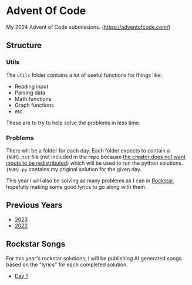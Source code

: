 # Advent Of Code

My 2024 Advent of Code submissions.
(https://adventofcode.com/)

## Structure
### Utils
The `utils` folder contains a lot of useful functions for things like:
- Reading input
- Parsing data
- Math functions
- Graph functions
- etc.

These are to try to help solve the problems in less time.

### Problems
There will be a folder for each day. Each folder expects to contain a `{NUM}.txt` file (not included in the repo because [the creator does not want inputs to be redistributed](https://adventofcode.com/2024/about)) which will be used to run the python solutions. `{NUM}.py` contains my original solution for the given day.

This year I will also be solving as many problems as I can in [Rockstar](https://github.com/RockstarLang/rockstar), hopefully making some good lyrics to go along with them.

## Previous Years
- [2023](https://github.com/duckyluuk/AoC-2023)
- [2022](https://github.com/duckyluuk/AoC-2022)

## Rockstar Songs
For this year's rockstar solutions, I will be publishing AI generated songs based on the "lyrics" for each completed solution.

- [Day 1](https://youtu.be/mrUzmqptpGo)